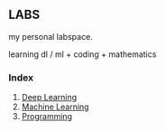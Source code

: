 ## LABS

my personal labspace.

learning dl / ml + coding + mathematics

### Index

1. [Deep Learning](deeplearning)
2. [Machine Learning](machinelearning)
3. [Programming](programming)

